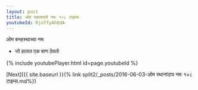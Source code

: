 ```yaml
---
layout: post
title: ओम महातपासे नमः १०८ टाइम्स
youtubeId: RjoTfyAhQdA
---
```

 
 
 ओम बनहस्थाच्या नमः  
 
 -  जो हातात एक बाण ठेवतो 
 
  
 
  
 
 
 
 
 
 


{% include youtubePlayer.html id=page.youtubeId %}
 
[Next]({{ site.baseurl }}{% link  split2/_posts/2016-06-03-ओम स्थानांदाय नमः १०८ टाइम्स.md%})
 
